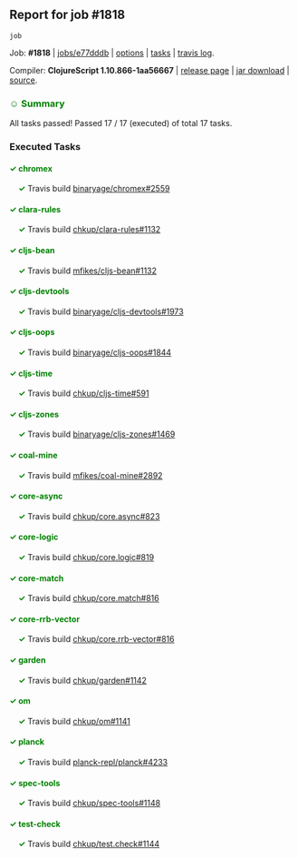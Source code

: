 ## Report for job #1818
```
job
```


Job: **#1818** | [jobs/e77dddb](https://github.com/cljs-oss/canary/commit/e77dddb2a78243f7f3ce99830ae6e8c82313a4ce) | [options](options.edn) | [tasks](tasks.edn) | [travis log](https://travis-ci.com/cljs-oss/canary/builds/228109218).

Compiler: **ClojureScript 1.10.866-1aa56667** | [release page](https://github.com/cljs-oss/canary/releases/tag/r1.10.866-1aa56667) | [jar download](https://github.com/cljs-oss/canary/releases/download/r1.10.866-1aa56667/clojurescript-1.10.866-1aa56667.jar) | [source](https://github.com/clojure/clojurescript/commit/1aa56667620198eee5b42a36e36691d514d47c9b).

### <b style='color:green'>☺ Summary</b>

All tasks passed! Passed 17 / 17 (executed) of total 17 tasks.

### Executed Tasks

#### <b style='color:green'>&#x2713; chromex</b>
&nbsp;&nbsp;&nbsp;&nbsp;<b style='color:green'>&#x2713;</b> Travis build [binaryage/chromex#2559](https://travis-ci.com/binaryage/chromex/builds/228109277)<br>

#### <b style='color:green'>&#x2713; clara-rules</b>
&nbsp;&nbsp;&nbsp;&nbsp;<b style='color:green'>&#x2713;</b> Travis build [chkup/clara-rules#1132](https://travis-ci.com/chkup/clara-rules/builds/228109278)<br>

#### <b style='color:green'>&#x2713; cljs-bean</b>
&nbsp;&nbsp;&nbsp;&nbsp;<b style='color:green'>&#x2713;</b> Travis build [mfikes/cljs-bean#1132](https://travis-ci.com/mfikes/cljs-bean/builds/228109279)<br>

#### <b style='color:green'>&#x2713; cljs-devtools</b>
&nbsp;&nbsp;&nbsp;&nbsp;<b style='color:green'>&#x2713;</b> Travis build [binaryage/cljs-devtools#1973](https://travis-ci.com/binaryage/cljs-devtools/builds/228109280)<br>

#### <b style='color:green'>&#x2713; cljs-oops</b>
&nbsp;&nbsp;&nbsp;&nbsp;<b style='color:green'>&#x2713;</b> Travis build [binaryage/cljs-oops#1844](https://travis-ci.com/binaryage/cljs-oops/builds/228109281)<br>

#### <b style='color:green'>&#x2713; cljs-time</b>
&nbsp;&nbsp;&nbsp;&nbsp;<b style='color:green'>&#x2713;</b> Travis build [chkup/cljs-time#591](https://travis-ci.com/chkup/cljs-time/builds/228109282)<br>

#### <b style='color:green'>&#x2713; cljs-zones</b>
&nbsp;&nbsp;&nbsp;&nbsp;<b style='color:green'>&#x2713;</b> Travis build [binaryage/cljs-zones#1469](https://travis-ci.com/binaryage/cljs-zones/builds/228109284)<br>

#### <b style='color:green'>&#x2713; coal-mine</b>
&nbsp;&nbsp;&nbsp;&nbsp;<b style='color:green'>&#x2713;</b> Travis build [mfikes/coal-mine#2892](https://travis-ci.com/mfikes/coal-mine/builds/228109285)<br>

#### <b style='color:green'>&#x2713; core-async</b>
&nbsp;&nbsp;&nbsp;&nbsp;<b style='color:green'>&#x2713;</b> Travis build [chkup/core.async#823](https://travis-ci.com/chkup/core.async/builds/228109286)<br>

#### <b style='color:green'>&#x2713; core-logic</b>
&nbsp;&nbsp;&nbsp;&nbsp;<b style='color:green'>&#x2713;</b> Travis build [chkup/core.logic#819](https://travis-ci.com/chkup/core.logic/builds/228109288)<br>

#### <b style='color:green'>&#x2713; core-match</b>
&nbsp;&nbsp;&nbsp;&nbsp;<b style='color:green'>&#x2713;</b> Travis build [chkup/core.match#816](https://travis-ci.com/chkup/core.match/builds/228109289)<br>

#### <b style='color:green'>&#x2713; core-rrb-vector</b>
&nbsp;&nbsp;&nbsp;&nbsp;<b style='color:green'>&#x2713;</b> Travis build [chkup/core.rrb-vector#816](https://travis-ci.com/chkup/core.rrb-vector/builds/228109290)<br>

#### <b style='color:green'>&#x2713; garden</b>
&nbsp;&nbsp;&nbsp;&nbsp;<b style='color:green'>&#x2713;</b> Travis build [chkup/garden#1142](https://travis-ci.com/chkup/garden/builds/228109291)<br>

#### <b style='color:green'>&#x2713; om</b>
&nbsp;&nbsp;&nbsp;&nbsp;<b style='color:green'>&#x2713;</b> Travis build [chkup/om#1141](https://travis-ci.com/chkup/om/builds/228109292)<br>

#### <b style='color:green'>&#x2713; planck</b>
&nbsp;&nbsp;&nbsp;&nbsp;<b style='color:green'>&#x2713;</b> Travis build [planck-repl/planck#4233](https://travis-ci.com/planck-repl/planck/builds/228109296)<br>

#### <b style='color:green'>&#x2713; spec-tools</b>
&nbsp;&nbsp;&nbsp;&nbsp;<b style='color:green'>&#x2713;</b> Travis build [chkup/spec-tools#1148](https://travis-ci.com/chkup/spec-tools/builds/228109293)<br>

#### <b style='color:green'>&#x2713; test-check</b>
&nbsp;&nbsp;&nbsp;&nbsp;<b style='color:green'>&#x2713;</b> Travis build [chkup/test.check#1144](https://travis-ci.com/chkup/test.check/builds/228109298)<br>